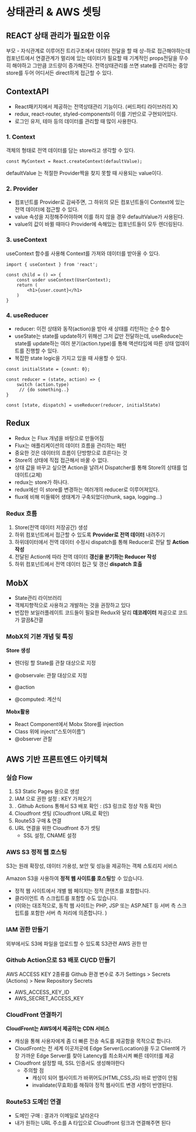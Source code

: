 # 상태관리 & AWS 셋팅

## REACT 상태 관리가 필요한 이유

부모 - 자식관계로 이루어진 트리구조에서 데이터 전달을 할 때 상-하로 접근해야하는데 컴포넌트에서 연결관계가 멀리에 있는 데이터가 필요할 때 기계적인 props전달을 무수히 해야하고 그만큼 코드량이 증가해진다. 전역상태관리를 쓰면 state를 관리하는 중앙 store를 두어 어디서든 direct하게 접근할 수 있다.

## ContextAPI

- React패키지에서 제공하는 전역상태관리 기능이다. (써드파티 라이브러리 X)
-  redux, react-router, styled-components이 이를 기반으로 구현되어있다.
- 로그인 유저, 테마 등의 데이터를 관리할 때 많이 사용한다.

### 1. Context

객체의 형태로 전역 데이터를 담는 store라고 생각할 수 있다.

```react
const MyContext = React.createContext(defaultValue);
```


defaultValue 는 적절한 Provider짝을 찾지 못할 때 사용되는 value이다.

### 2. Provider

- 컴포넌트를 Provider로 감싸주면, 그 하위의 모든 컴포넌트들이 Context에 있는 전역 데이터에 접근할 수 있다.
- value 속성을 지정해주어야하며 이를 하지 않을 경우 defaultValue가 사용된다.
- value의 값이 바뀔 때마다 Provider에 속해있는 컴포넌트들이 모두 렌더링된다.

### 3. useContext

useContext 함수를 사용해 Context를 가져와 데이터를 받아올 수 있다.

```react
import { useContext } from 'react';

const child = () => {
    const usder useContext(UserContext);
    return (
    	<h1>{user.count}</h1>
    )
}
```

### 4.  useReducer

- reducer: 이전 상태와 동작(action)을 받아 새 상태를 리턴하는 순수 함수
- useState는 state를 update하기 위해선 그저 값만 전달하는데, useReduce는 state를 update하는 여러 분기(action.type)를 통해 액션타입에 따른 상태 업데이트를 진행할 수 있다.
- 복잡한 state logic을 가지고 있을 때 사용할 수 있다.

```react
const initialState = {count: 0};

const reducer = (state, action) => {
    switch (action.type)
     // {do something..}
}
    
const [state, dispatch] = useReducer(reducer, initialState)
```

## Redux

- Redux 는 Flux 개념을 바탕으로 만들어짐
- Flux는 애플리케이션의 데이터 흐름을 관리하는 패턴
- 중요한 것은 데이터의 흐름이 단방향으로 흐른다는 것
- Store의 상태에 직접 접근해서 바꿀 수 없다.
- 상태 값을 바꾸고 싶으면 Action을 날려서 Dispatcher를 통해 Store의 상태를 업데이트(교체)
-  redux는 store가 하나다.
- redux에선 이 store를 변경하는 여러개의 reducer로 이루어져있다.
- flux에 비해 미들웨어 생태계가 구축되었다(thunk, saga, logging...)

### Redux 흐름

1. Store(전역 데이터 저장공간) 생성
2. 하위 컴포넌트에서 접근할 수 있도록 **Provider로 전역 데이터** 내려주기
3. 하위데이터에서 전역 데이터 수정시 dispatch를 통해 Reducer로 전달 할 **Action 작성**
4. 전달된 Action에 따라 전역 데이터 **갱신을 분기하는 Reducer 작성**
5. 하위 컴포넌트에서 전역 데이터 접근 및 갱신 **dispatch 호출**

## MobX

- State관리 라이브러리
- 객체지향적으로 사용하고 개발하는 것을 권장하고 있다
- 번잡한 보일러플레이트 코드들이 필요한 Redux와 달리 **데코레이터** 제공으로 코드가 깔끔&간결

### MobX의 기본 개념 및 특징

**Store 생성**

- 렌더링 할 State를 관찰 대상으로 지정

- @observale: 관찰 대상으로 지정
- @action
- @computed: 계산식

**Mobx활용**

- React Component에서 Mobx Store를 injection
- Class 위에 inject(“스토어이름”)
- @observer 관찰

## AWS 기반 프론트엔드 아키텍쳐

### 실습 Flow

1. S3 Static Pages 용으로 생성
2.  IAM 으로 권한 설정 : KEY 가져오기
3. . Github Actions 통해서 S3 배포 확인  : (S3 링크로 정상 작동 확인)
4. Cloudfront 셋팅  (Cloudfront URL로 확인)
5. Route53 구매 & 연결
6. URL 연결을 위한 Cloudfront 추가 셋팅 
   - SSL 설정, CNAME 설정

### AWS S3 정적 웹 호스팅

S3는 원래 확장성, 데이터 가용성, 보안 및 성능을 제공하는 객체 스토리지 서비스

Amazon S3을 사용하여 **정적 웹 사이트를 호스팅**할 수 있습니다.

- 정적 웹 사이트에서 개별 웹 페이지는 정적 콘텐츠를 포함합니다. 
- 클라이언트 측 스크립트를 포함할 수도 있습니다.
- (이와는 대조적으로, 동적 웹 사이트는 PHP, JSP 또는 ASP.NET 등 서버 측 스크립트를 
  포함한 서버 측 처리에 의존합니다. )

### IAM 권한 만들기

외부에서도 S3에 파일을 업로드할 수 있도록 S3관련 AWS 권한 만

### Github Action으로 S3 배포 CI/CD 만들기

AWS ACCESS KEY 2종류를 Github 환경 변수로 추가
Settings > Secrets (Actions) > New Repository Secrets 

- AWS_ACCESS_KEY_ID
- AWS_SECRET_ACCESS_KEY

### CloudFront 연결하기

**CloudFront는 AWS에서 제공하는 CDN 서비스**

- 캐싱을 통해 사용자에게 좀 더 빠른 전송 속도를 제공함을 목적으로 합니다. 
- CloudFront는 전 세계 이곳저곳에 Edge Server(Location)을 두고 Client에 가장 가까운 
  Edge Server를 찾아 Latency를 최소화시켜 빠른 데이터를 제공
- Cloudfront 설정할 때, SSL 인증서도 생성해야한다
  - 주의할 점 
    - 캐싱이 되어 웹사이트가 바뀌어도(HTML,CSS,JS) 바로 반영이 안됨 
    - invalidate(무효화)를 해줘야 정적 웹사이트 변경 사항이 반영된다.

### Route53 도메인 연결

- 도메인 구매 : 결과가 이메일로 날라온다
- 내가 원하는 URL 주소를  A 타입으로 Cloudfront 링크과 연결해주면 된다